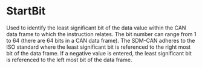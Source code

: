 # StartBit

Used to identify the least significant bit of the data value within the CAN data frame to which the instruction relates. The bit number can range from 1 to 64 (there are 64 bits in a CAN data frame). The SDM-CAN adheres to the ISO standard where the least significant bit is referenced to the right most bit of the data frame. If a negative value is entered, the least significant bit is referenced to the left most bit of the data frame.
